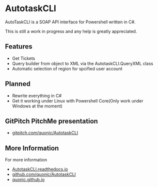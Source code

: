 # AutotaskCLI

AutoTaskCLI is a SOAP API interface for Powershell written in C#.

This is still a work in progress and any help is greatly appreciated.

## Features

* Get Tickets
* Query builder from object to XML via the AutotaskCLI.QueryXML class
* Automatic selection of region for spcified user account

## Planned

* Rewrite everything in C#
* Get it working under Linux with Powershell Core(Only work under Windows at the moment)

## GitPitch PitchMe presentation

* [gitpitch.com/quonic/AutotaskCLI](https://gitpitch.com/quonic/AutotaskCLI)

<!--
## Getting Started

Install from the PSGallery and Import the module

    Install-Module AutotaskCLI
    Import-Module AutotaskCLI
-->

## More Information

For more information

* [AutotaskCLI.readthedocs.io](http://AutotaskCLI.readthedocs.io)
* [github.com/quonic/AutotaskCLI](https://github.com/quonic/AutotaskCLI)
* [quonic.github.io](https://quonic.github.io)
